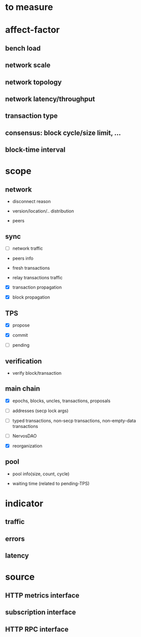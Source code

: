 # to measure

# affect-factor


## bench load

## network scale

## network topology

## network latency/throughput

## transaction type

## consensus: block cycle/size limit, ...

## block-time interval


# scope


## network

- disconnect reason

- version/location/.. distribution

- peers

## sync

- [ ] network traffic

- peers info

- fresh transactions

- relay transactions traffic

- [x] transaction propagation

- [x] block propagation

## TPS

- [x] propose

- [x] commit

- [ ] pending

## verification

- verify block/transaction

## main chain

- [x] epochs, blocks, uncles, transactions, proposals

- [ ] addresses (secp lock args)

- [ ] typed transactions, non-secp transactions, non-empty-data transactions

- [ ] NervosDAO

- [x] reorganization

## pool

- pool info(size, count, cycle)

- waiting time (related to pending-TPS)


# indicator


## traffic

## errors

## latency


# source


## HTTP metrics interface

## subscription interface

## HTTP RPC interface


